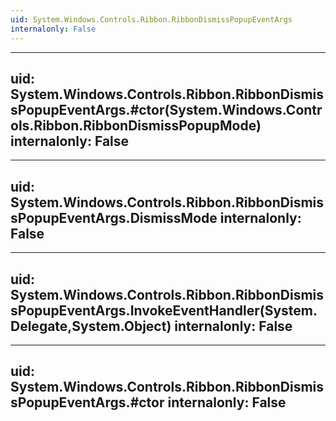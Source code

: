 ```yaml
---
uid: System.Windows.Controls.Ribbon.RibbonDismissPopupEventArgs
internalonly: False
---
```


---
uid: System.Windows.Controls.Ribbon.RibbonDismissPopupEventArgs.#ctor(System.Windows.Controls.Ribbon.RibbonDismissPopupMode)
internalonly: False
---

---
uid: System.Windows.Controls.Ribbon.RibbonDismissPopupEventArgs.DismissMode
internalonly: False
---

---
uid: System.Windows.Controls.Ribbon.RibbonDismissPopupEventArgs.InvokeEventHandler(System.Delegate,System.Object)
internalonly: False
---

---
uid: System.Windows.Controls.Ribbon.RibbonDismissPopupEventArgs.#ctor
internalonly: False
---
